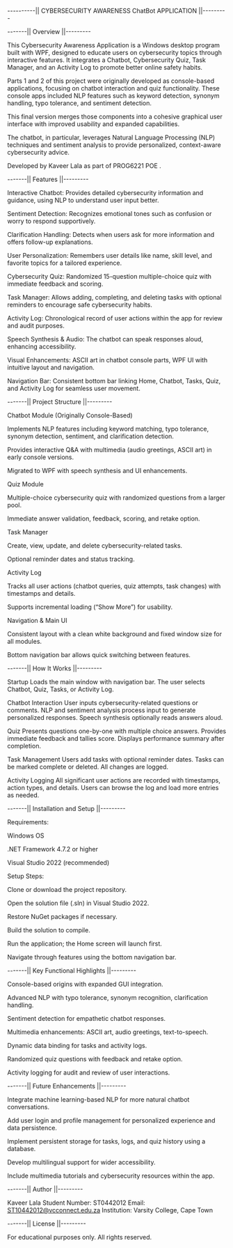 ----------|| CYBERSECURITY AWARENESS ChatBot APPLICATION ||---------

-------|| Overview ||---------

This Cybersecurity Awareness Application is a Windows desktop program built with WPF, designed to educate users on cybersecurity topics through interactive features. It integrates a Chatbot, Cybersecurity Quiz, Task Manager, and an Activity Log to promote better online safety habits.

Parts 1 and 2 of this project were originally developed as console-based applications, focusing on chatbot interaction and quiz functionality. These console apps included NLP features such as keyword detection, synonym handling, typo tolerance, and sentiment detection.

This final version merges those components into a cohesive graphical user interface with improved usability and expanded capabilities.

The chatbot, in particular, leverages Natural Language Processing (NLP) techniques and sentiment analysis to provide personalized, context-aware cybersecurity advice.

Developed by Kaveer Lala as part of PROG6221 POE .

-------|| Features ||---------

Interactive Chatbot: Provides detailed cybersecurity information and guidance, using NLP to understand user input better.

Sentiment Detection: Recognizes emotional tones such as confusion or worry to respond supportively.

Clarification Handling: Detects when users ask for more information and offers follow-up explanations.

User Personalization: Remembers user details like name, skill level, and favorite topics for a tailored experience.

Cybersecurity Quiz: Randomized 15-question multiple-choice quiz with immediate feedback and scoring.

Task Manager: Allows adding, completing, and deleting tasks with optional reminders to encourage safe cybersecurity habits.

Activity Log: Chronological record of user actions within the app for review and audit purposes.

Speech Synthesis & Audio: The chatbot can speak responses aloud, enhancing accessibility.

Visual Enhancements: ASCII art in chatbot console parts, WPF UI with intuitive layout and navigation.

Navigation Bar: Consistent bottom bar linking Home, Chatbot, Tasks, Quiz, and Activity Log for seamless user movement.

-------|| Project Structure ||---------

Chatbot Module (Originally Console-Based)

Implements NLP features including keyword matching, typo tolerance, synonym detection, sentiment, and clarification detection.

Provides interactive Q&A with multimedia (audio greetings, ASCII art) in early console versions.

Migrated to WPF with speech synthesis and UI enhancements.

Quiz Module

Multiple-choice cybersecurity quiz with randomized questions from a larger pool.

Immediate answer validation, feedback, scoring, and retake option.

Task Manager

Create, view, update, and delete cybersecurity-related tasks.

Optional reminder dates and status tracking.

Activity Log

Tracks all user actions (chatbot queries, quiz attempts, task changes) with timestamps and details.

Supports incremental loading (“Show More”) for usability.

Navigation & Main UI

Consistent layout with a clean white background and fixed window size for all modules.

Bottom navigation bar allows quick switching between features.

-------|| How It Works ||---------

Startup
Loads the main window with navigation bar. The user selects Chatbot, Quiz, Tasks, or Activity Log.

Chatbot Interaction
User inputs cybersecurity-related questions or comments. NLP and sentiment analysis process input to generate personalized responses. Speech synthesis optionally reads answers aloud.

Quiz
Presents questions one-by-one with multiple choice answers. Provides immediate feedback and tallies score. Displays performance summary after completion.

Task Management
Users add tasks with optional reminder dates. Tasks can be marked complete or deleted. All changes are logged.

Activity Logging
All significant user actions are recorded with timestamps, action types, and details. Users can browse the log and load more entries as needed.

-------|| Installation and Setup ||---------

Requirements:

Windows OS

.NET Framework 4.7.2 or higher

Visual Studio 2022 (recommended)

Setup Steps:

Clone or download the project repository.

Open the solution file (.sln) in Visual Studio 2022.

Restore NuGet packages if necessary.

Build the solution to compile.

Run the application; the Home screen will launch first.

Navigate through features using the bottom navigation bar.

-------|| Key Functional Highlights ||---------

Console-based origins with expanded GUI integration.

Advanced NLP with typo tolerance, synonym recognition, clarification handling.

Sentiment detection for empathetic chatbot responses.

Multimedia enhancements: ASCII art, audio greetings, text-to-speech.

Dynamic data binding for tasks and activity logs.

Randomized quiz questions with feedback and retake option.

Activity logging for audit and review of user interactions.

-------|| Future Enhancements ||---------

Integrate machine learning-based NLP for more natural chatbot conversations.

Add user login and profile management for personalized experience and data persistence.

Implement persistent storage for tasks, logs, and quiz history using a database.

Develop multilingual support for wider accessibility.

Include multimedia tutorials and cybersecurity resources within the app.

-------|| Author ||---------

Kaveer Lala
Student Number: ST0442012
Email: ST10442012@vcconnect.edu.za
Institution: Varsity College, Cape Town

-------|| License ||---------

For educational purposes only. All rights reserved.
